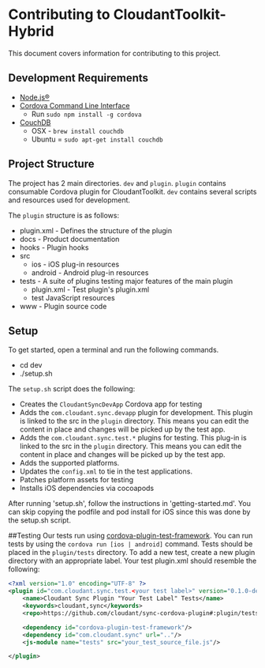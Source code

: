 # Contributing to CloudantToolkit-Hybrid
This document covers information for contributing to this project.

## Development Requirements
- [Node.js&reg;](https://nodejs.org)
- [Cordova Command Line Interface](http://cordova.apache.org/docs/en/4.0.0/guide_cli_index.md.html#The%20Command-Line%20Interface)
  * Run `sudo npm install -g cordova`
- [CouchDB](http://couchdb.apache.org/)
  * OSX - `brew install couchdb`
  * Ubuntu = `sudo apt-get install couchdb`

## Project Structure
The project has 2 main directories.  `dev` and `plugin`.  `plugin` contains consumable Cordova plugin for CloudantToolkit. `dev` contains several scripts and resources used for development.  

The `plugin` structure is as follows:
- plugin.xml - Defines the structure of the plugin
- docs - Product documentation
- hooks - Plugin hooks
- src
  * ios - iOS plug-in resources
  * android - Android plug-in resources
- tests - A suite of plugins testing major features of the main plugin
  * plugin.xml - Test plugin's plugin.xml
  * test JavaScript resources
- www - Plugin source code

## Setup
To get started, open a terminal and run the following commands.
- cd dev
- ./setup.sh

The `setup.sh` script does the following:
- Creates the `CloudantSyncDevApp` Cordova app for testing
- Adds the `com.cloudant.sync.devapp` plugin for development.  This plugin is linked to the src in the `plugin` directory.  This means you can edit the content in place and changes will be picked up by the test app.
- Adds the `com.cloudant.sync.test.*` plugins for testing.  This plug-in is linked to the src in the `plugin` directory.  This means you can edit the content in place and changes will be picked up by the test app.
- Adds the supported platforms.
- Updates the `config.xml` to tie in the test applications.
- Patches platform assets for testing
- Installs iOS dependencies via cocoapods

After running 'setup.sh', follow the instructions in 'getting-started.md'.  You can skip copying the podfile and pod install for iOS since this was done by the setup.sh script.

##Testing
Our tests run using [cordova-plugin-test-framework](https://github.com/apache/cordova-plugin-test-framework).  You can run tests by using the `cordova run [ios | android]` command.  Tests should be placed in the `plugin/tests` directory.  To add a new test, create a new plugin directory with an appropriate label. Your test plugin.xml should resemble the following:

```xml
<?xml version="1.0" encoding="UTF-8" ?>
<plugin id="com.cloudant.sync.test.<your test label>" version="0.1.0-dev" xmlns:android="http://schemas.android.com/apk/res/android" xmlns="http://apache.org/cordova/ns/plugins/1.0">
    <name>Cloudant Sync Plugin "Your Test Label" Tests</name>
    <keywords>cloudant,sync</keywords>
    <repo>https://github.com/cloudant/sync-cordova-plugin#:plugin/tests/your_test_label</repo>

    <dependency id="cordova-plugin-test-framework"/>
    <dependency id="com.cloudant.sync" url=".."/>
    <js-module name="tests" src="your_test_source_file.js"/>

</plugin>
```
